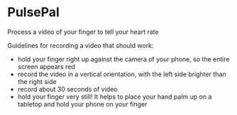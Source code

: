 # PulsePal
Process a video of your finger to tell your heart rate

Guidelines for recording a video that should work:
- hold your finger right up against the camera of your phone, so the entire screen appears red
- record the video in a vertical orientation, with the left side brighter than the right side
- record about 30 seconds of video
- hold your finger very still! It helps to place your hand palm up on a tabletop and hold your phone on your finger
